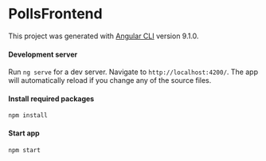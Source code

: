 # PollsFrontend

This project was generated with [Angular CLI](https://github.com/angular/angular-cli) version 9.1.0.

#### Development server

Run `ng serve` for a dev server. Navigate to `http://localhost:4200/`. The app will automatically reload if you change any of the source files.

#### Install required packages
`npm install`

#### Start app
`npm start`
